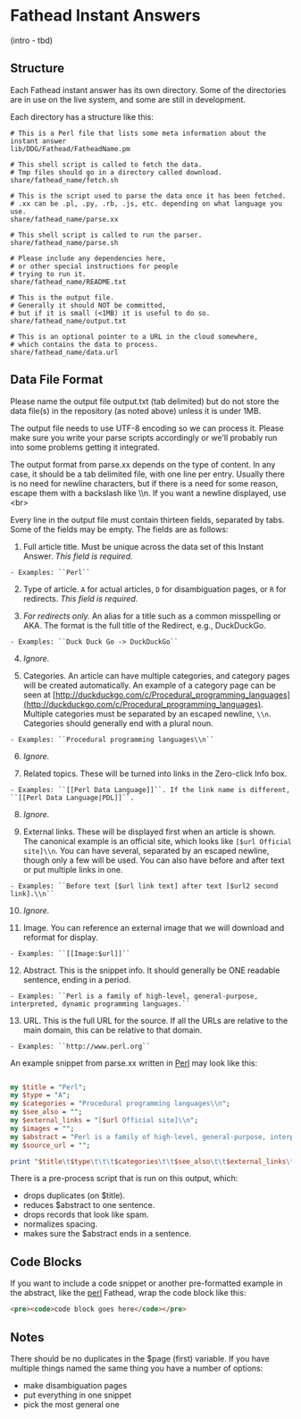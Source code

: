 # Fathead Instant Answers

(intro - tbd)

## Structure

Each Fathead instant answer has its own directory. Some of the directories are in use on the live system, and some are still in development.

Each directory has a structure like this:

```shell
# This is a Perl file that lists some meta information about the instant answer
lib/DDG/Fathead/FatheadName.pm

# This shell script is called to fetch the data. 
# Tmp files should go in a directory called download.
share/fathead_name/fetch.sh

# This is the script used to parse the data once it has been fetched. 
# .xx can be .pl, .py, .rb, .js, etc. depending on what language you use.
share/fathead_name/parse.xx

# This shell script is called to run the parser. 
share/fathead_name/parse.sh

# Please include any dependencies here,
# or other special instructions for people
# trying to run it.
share/fathead_name/README.txt

# This is the output file.
# Generally it should NOT be committed,
# but if it is small (<1MB) it is useful to do so.
share/fathead_name/output.txt

# This is an optional pointer to a URL in the cloud somewhere,
# which contains the data to process.
share/fathead_name/data.url
```


## Data File Format

Please name the output file output.txt (tab delimited) but do not store the data file(s) in the repository (as noted above) unless it is under 1MB.

The output file needs to use UTF-8 encoding so we can process it. Please make sure you write your parse scripts accordingly or we'll probably run into some problems getting it integrated.

The output format from parse.xx depends on the type of content. In any case, it should be a tab delimited file, with one line per entry. Usually there is no need for newline characters, but if there is a need for some reason, escape them with a backslash like \\\n. If you want a newline displayed, use &lt;br&gt;

Every line in the output file must contain thirteen fields, separated by tabs. Some of the fields may be empty. The fields are as follows:

  1. Full article title. Must be unique across the data set of this Instant Answer. *This field is required.*

    - Examples: ``Perl``

  2. Type of article. ``A`` for actual articles, ``D`` for disambiguation pages, or ``R`` for redirects. *This field is required.*

  3. *For redirects only.* An alias for a title such as a common misspelling or AKA. The format is the full title of the Redirect, e.g., DuckDuckGo.

    - Examples: ``Duck Duck Go -> DuckDuckGo``

  4. *Ignore.*

  5. Categories. An article can have multiple categories, and category pages will be created automatically. An example of a category page can be seen at [http://duckduckgo.com/c/Procedural_programming_languages](http://duckduckgo.com/c/Procedural_programming_languages). Multiple categories must be separated by an escaped newline, ``\\n``. Categories should generally end with a plural noun.

    - Examples: ``Procedural programming languages\\n``

  6. *Ignore.*

  7. Related topics. These will be turned into links in the Zero-click Info box.

    - Examples: ``[[Perl Data Language]]``. If the link name is different, ``[[Perl Data Language|PDL]]``.

  8. *Ignore.*

  9. External links. These will be displayed first when an article is shown. The canonical example is an official site, which looks like ``[$url Official site]\\n``. You can have several, separated by an escaped newline, though only a few will be used. You can also have before and after text or put multiple links in one.

    - Examples: ``Before text [$url link text] after text [$url2 second link].\\n``

  10. *Ignore.*

  11. Image. You can reference an external image that we will download and reformat for display.

    - Examples: ``[[Image:$url]]``

  12. Abstract. This is the snippet info. It should generally be ONE readable sentence, ending in a period.

    - Examples: ``Perl is a family of high-level, general-purpose, interpreted, dynamic programming languages.``

  13. URL. This is the full URL for the source. If all the URLs are relative to the main domain, this can be relative to that domain.

    - Examples: ``http://www.perl.org``



An example snippet from parse.xx written in [Perl](https://duckduckgo.com/Perl) may look like this:

```perl

my $title = "Perl";
my $type = "A";
my $categories = "Procedural programming languages\\n";
my $see_also = "";
my $external_links = "[$url Official site]\\n";
my $images = "";
my $abstract = "Perl is a family of high-level, general-purpose, interpreted, dynamic programming languages.";
my $source_url = "";

print "$title\t$type\t\t\t$categories\t\t$see_also\t\t$external_links\t\t$images\t$abstract\t$source_url\n";
```

There is a pre-process script that is run on this output, which:
* drops duplicates (on $title).
* reduces $abstract to one sentence.
* drops records that look like spam.
* normalizes spacing.
* makes sure the $abstract ends in a sentence.


## Code Blocks

If you want to include a code snippet or another pre-formatted example in the abstract, like the [perl](https://duckduckgo.com/?q=perl+open) Fathead, wrap the code block like this:

```html
<pre><code>code block goes here</code></pre>
```

## Notes

There should be no duplicates in the $page (first) variable. If you have multiple things named the same thing you have a number of options:
  - make disambiguation pages
  - put everything in one snippet
  - pick the most general one
